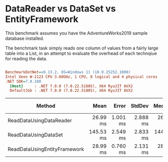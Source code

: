 # DataReader vs DataSet vs EntityFramework
This benchmark assumes you have the AdventureWorks2019 sample database installed.

The benchmark task simply reads one column of values from a fairly large table into a List<short>, in an attempt to evaluate the overhead of each technqiue for reading the data.


``` ini

BenchmarkDotNet=v0.13.2, OS=Windows 11 (10.0.25252.1000)
Intel Xeon W-2123 CPU 3.60GHz, 1 CPU, 8 logical and 4 physical cores
.NET SDK=7.0.100
  [Host]     : .NET 7.0.0 (7.0.22.51805), X64 RyuJIT AVX2
  DefaultJob : .NET 7.0.0 (7.0.22.51805), X64 RyuJIT AVX2


```
|                       Method |      Mean |    Error |   StdDev |    Median | Ratio | RatioSD |      Gen0 |      Gen1 |      Gen2 |   Allocated | Alloc Ratio |
|----------------------------- |----------:|---------:|---------:|----------:|------:|--------:|----------:|----------:|----------:|------------:|------------:|
|      ReadDataUsingDataReader |  26.99 ms | 1.001 ms | 2.888 ms |  26.62 ms |  1.00 |    0.00 |   93.7500 |   93.7500 |   93.7500 |   513.48 KB |        1.00 |
|         ReadDataUsingDataSet | 145.53 ms | 2.549 ms | 2.833 ms | 144.85 ms |  5.80 |    0.66 | 4500.0000 | 2750.0000 | 1000.0000 | 24968.49 KB |       48.63 |
| ReadDataUsingEntityFramework |  28.99 ms | 0.760 ms | 2.131 ms |  28.14 ms |  1.09 |    0.12 | 5406.2500 |  218.7500 |  125.0000 | 23264.94 KB |       45.31 |
